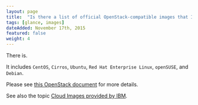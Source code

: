 ```yaml
---
layout: page
title:  "Is there a list of official OpenStack-compatible images that I can download for use with Glance? (CentOS, Ubuntu, etc.)"
tags: [glance, images]
dateAdded: November 17th, 2015
featured: false
weight: 4
---
```


There is.  

It includes `CentOS`, `Cirros`, `Ubuntu`, `Red Hat Enterprise Linux`, `openSUSE`, and `Debian`.  

Please see [this OpenStack document](http://docs.openstack.org/image-guide/obtain-images.html) for more details.

See also the topic [Cloud Images provided by IBM](http://ibm-blue-box-help.github.io/help-documentation/gettingstarted/commontech/Cloud_Images_Provided_by_IBM/). 
